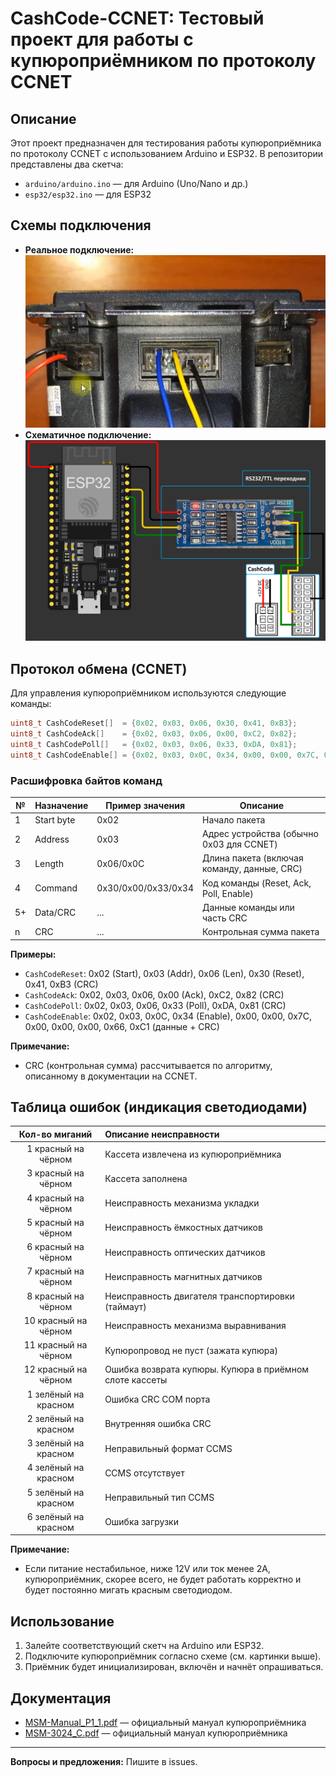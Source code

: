 # CashCode-CCNET: Тестовый проект для работы с купюроприёмником по протоколу CCNET

## Описание

Этот проект предназначен для тестирования работы купюроприёмника по протоколу CCNET с использованием Arduino и ESP32. В репозитории представлены два скетча:
- `arduino/arduino.ino` — для Arduino (Uno/Nano и др.)
- `esp32/esp32.ino` — для ESP32

## Схемы подключения

- **Реальное подключение:**
  ![Реальное подключение](docs/connect.png)
- **Схематичное подключение:**
  ![Схема подключения](docs/esp.png)

## Протокол обмена (CCNET)

Для управления купюроприёмником используются следующие команды:

```cpp
uint8_t CashCodeReset[]  = {0x02, 0x03, 0x06, 0x30, 0x41, 0xB3};
uint8_t CashCodeAck[]    = {0x02, 0x03, 0x06, 0x00, 0xC2, 0x82};
uint8_t CashCodePoll[]   = {0x02, 0x03, 0x06, 0x33, 0xDA, 0x81};
uint8_t CashCodeEnable[] = {0x02, 0x03, 0x0C, 0x34, 0x00, 0x00, 0x7C, 0x00, 0x00, 0x00, 0x66, 0xC1};
```

### Расшифровка байтов команд

| № | Назначение         | Пример значения | Описание                                      |
|---|--------------------|-----------------|-----------------------------------------------|
| 1 | Start byte         | 0x02            | Начало пакета                                 |
| 2 | Address            | 0x03            | Адрес устройства (обычно 0x03 для CCNET)      |
| 3 | Length             | 0x06/0x0C       | Длина пакета (включая команду, данные, CRC)   |
| 4 | Command            | 0x30/0x00/0x33/0x34 | Код команды (Reset, Ack, Poll, Enable)    |
| 5+| Data/CRC           | ...             | Данные команды или часть CRC                  |
| n | CRC                | ...             | Контрольная сумма пакета                      |

**Примеры:**
- `CashCodeReset`: 0x02 (Start), 0x03 (Addr), 0x06 (Len), 0x30 (Reset), 0x41, 0xB3 (CRC)
- `CashCodeAck`:   0x02, 0x03, 0x06, 0x00 (Ack), 0xC2, 0x82 (CRC)
- `CashCodePoll`:  0x02, 0x03, 0x06, 0x33 (Poll), 0xDA, 0x81 (CRC)
- `CashCodeEnable`: 0x02, 0x03, 0x0C, 0x34 (Enable), 0x00, 0x00, 0x7C, 0x00, 0x00, 0x00, 0x66, 0xC1 (данные + CRC)

**Примечание:**
- CRC (контрольная сумма) рассчитывается по алгоритму, описанному в документации на CCNET.

## Таблица ошибок (индикация светодиодами)

| Кол-во миганий | Описание неисправности                                      |
|:--------------:|:-----------------------------------------------------------|
| 1 красный на чёрном  | Кассета извлечена из купюроприёмника                |
| 3 красный на чёрном  | Кассета заполнена                                    |
| 4 красный на чёрном  | Неисправность механизма укладки                      |
| 5 красный на чёрном  | Неисправность ёмкостных датчиков                     |
| 6 красный на чёрном  | Неисправность оптических датчиков                    |
| 7 красный на чёрном  | Неисправность магнитных датчиков                     |
| 8 красный на чёрном  | Неисправность двигателя транспортировки (таймаут)     |
| 10 красный на чёрном | Неисправность механизма выравнивания                  |
| 11 красный на чёрном | Купюропровод не пуст (зажата купюра)                 |
| 12 красный на чёрном | Ошибка возврата купюры. Купюра в приёмном слоте кассеты |
| 1 зелёный на красном | Ошибка CRC COM порта                                 |
| 2 зелёный на красном | Внутренняя ошибка CRC                                 |
| 3 зелёный на красном | Неправильный формат CCMS                              |
| 4 зелёный на красном | CCMS отсутствует                                      |
| 5 зелёный на красном | Неправильный тип CCMS                                 |
| 6 зелёный на красном | Ошибка загрузки                                       |

**Примечание:**
- Если питание нестабильное, ниже 12V или ток менее 2A, купюроприёмник, скорее всего, не будет работать корректно и будет постоянно мигать красным светодиодом.

## Использование

1. Залейте соответствующий скетч на Arduino или ESP32.
2. Подключите купюроприёмник согласно схеме (см. картинки выше).
3. Приёмник будет инициализирован, включён и начнёт опрашиваться.

## Документация
- [MSM-Manual_P1_1.pdf](docs/MSM-Manual_P1_1.pdf) — официальный мануал купюроприёмника
- [MSM-3024_C.pdf](docs/MSM-3024_C.pdf) — официальный мануал купюроприёмника

---

**Вопросы и предложения:**
Пишите в issues.